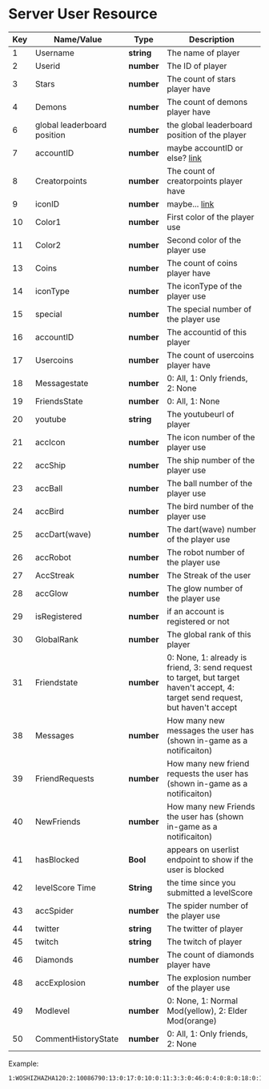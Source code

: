 # Server User Resource

| Key | Name/Value | Type | Description |
| --- | ---------- | ---- | ----------- |
| 1 | Username | **string** | The name of player |
| 2 | Userid | **number** | The ID of player |
| 3 | Stars | **number** | The count of stars player have |
| 4 | Demons | **number** | The count of demons player have |
| 6 | global leaderboard position | **number** | the global leaderboard position of the player |
| 7 | accountID | **number** | maybe accountID or else? [link](https://github.com/gd-programming/gddocs/pull/16/files#r417947540) |
| 8 | Creatorpoints | **number** | The count of creatorpoints player have |
| 9 | iconID | **number** | maybe... [link](https://github.com/gd-programming/gddocs/pull/16/files#r417926661) |
| 10 | Color1 | **number** | First color of the player use |
| 11 | Color2 | **number** | Second color of the player use |
| 13 | Coins | **number** | The count of coins player have |
| 14 | iconType | **number** | The iconType of the player use |
| 15 | special | **number** | The special number of the player use |
| 16 | accountID | **number** | The accountid of this player |
| 17 | Usercoins | **number** | The count of usercoins player have |
| 18 | Messagestate | **number** | 0: All, 1: Only friends, 2: None |
| 19 | FriendsState | **number** | 0: All, 1: None |
| 20 | youtube | **string** | The youtubeurl of player |
| 21 | accIcon | **number** | The icon number of the player use |
| 22 | accShip | **number** | The ship number of the player use |
| 23 | accBall | **number** | The ball number of the player use |
| 24 | accBird | **number** | The bird number of the player use |
| 25 | accDart(wave) | **number** | The dart(wave) number of the player use |
| 26 | accRobot | **number** | The robot number of the player use |
| 27 | AccStreak | **number** | The Streak of the user |
| 28 | accGlow | **number** | The glow number of the player use |
| 29 | isRegistered | **number** | if an account is registered or not |
| 30 | GlobalRank | **number** | The global rank of this player |
| 31 | Friendstate | **number** | 0: None, 1: already is friend, 3: send request to target, but target haven't accept, 4: target send request, but haven't accept 
| 38 | Messages | **number** | How many new messages the user has (shown in-game as a notificaiton) |
| 39 | FriendRequests | **number** | How many new friend requests the user has (shown in-game as a notificaiton) |
| 40 | NewFriends | **number** | How many new Friends the user has (shown in-game as a notificaiton) |
| 41 | hasBlocked | **Bool** | appears on userlist endpoint to show if the user is blocked |
| 42 | levelScore Time | **String** | the time since you submitted a levelScore |
| 43 | accSpider | **number** | The spider number of the player use |
| 44 | twitter| **string** | The twitter of player |
| 45 | twitch | **string** | The twitch of player |
| 46 | Diamonds | **number** | The count of diamonds player have |
| 48 | accExplosion | **number** | The explosion number of the player use |
| 49 | Modlevel | **number** | 0: None, 1: Normal Mod(yellow), 2: Elder Mod(orange) |
| 50 | CommentHistoryState | **number** | 0: All, 1: Only friends, 2: None |


Example:
```
1:WOSHIZHAZHA120:2:10086790:13:0:17:0:10:0:11:3:3:0:46:0:4:0:8:0:18:0:19:0:50:0:20:WOSHIZHAZHA120:21:1:22:1:23:1:24:1:25:1:26:1:28:0:43:1:48:1:30:355655:16:1889402:31:0:44:WOSHIZHAZHA120:45:WOSHIZHAZHA120:49:0:29:1
```
